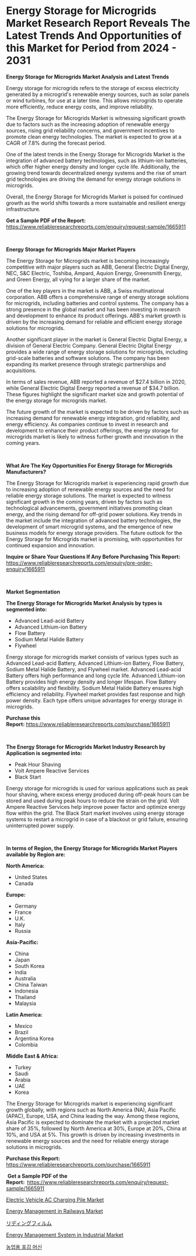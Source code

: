 <p><h1>Energy Storage for Microgrids Market Research Report Reveals The Latest Trends And Opportunities of this Market for Period from 2024 - 2031</h1></p><p><strong>Energy Storage for Microgrids Market Analysis and Latest Trends</strong></p>
<p><p>Energy storage for microgrids refers to the storage of excess electricity generated by a microgrid's renewable energy sources, such as solar panels or wind turbines, for use at a later time. This allows microgrids to operate more efficiently, reduce energy costs, and improve reliability.</p><p>The Energy Storage for Microgrids Market is witnessing significant growth due to factors such as the increasing adoption of renewable energy sources, rising grid reliability concerns, and government incentives to promote clean energy technologies. The market is expected to grow at a CAGR of 7.8% during the forecast period.</p><p>One of the latest trends in the Energy Storage for Microgrids Market is the integration of advanced battery technologies, such as lithium-ion batteries, which offer higher energy density and longer cycle life. Additionally, the growing trend towards decentralized energy systems and the rise of smart grid technologies are driving the demand for energy storage solutions in microgrids.</p><p>Overall, the Energy Storage for Microgrids Market is poised for continued growth as the world shifts towards a more sustainable and resilient energy infrastructure.</p></p>
<p><strong>Get a Sample PDF of the Report:&nbsp;</strong> <a href="https://www.reliableresearchreports.com/enquiry/request-sample/1665911">https://www.reliableresearchreports.com/enquiry/request-sample/1665911</a></p>
<p>&nbsp;</p>
<p><strong>Energy Storage for Microgrids Major Market Players</strong></p>
<p><p>The Energy Storage for Microgrids market is becoming increasingly competitive with major players such as ABB, General Electric Digital Energy, NEC, S&C Electric, Toshiba, Ampard, Aquion Energy, Greensmith Energy, and Green Energy, all vying for a larger share of the market. </p><p>One of the key players in the market is ABB, a Swiss multinational corporation. ABB offers a comprehensive range of energy storage solutions for microgrids, including batteries and control systems. The company has a strong presence in the global market and has been investing in research and development to enhance its product offerings. ABB's market growth is driven by the increasing demand for reliable and efficient energy storage solutions for microgrids.</p><p>Another significant player in the market is General Electric Digital Energy, a division of General Electric Company. General Electric Digital Energy provides a wide range of energy storage solutions for microgrids, including grid-scale batteries and software solutions. The company has been expanding its market presence through strategic partnerships and acquisitions.</p><p>In terms of sales revenue, ABB reported a revenue of $27.4 billion in 2020, while General Electric Digital Energy reported a revenue of $34.7 billion. These figures highlight the significant market size and growth potential of the energy storage for microgrids market. </p><p>The future growth of the market is expected to be driven by factors such as increasing demand for renewable energy integration, grid reliability, and energy efficiency. As companies continue to invest in research and development to enhance their product offerings, the energy storage for microgrids market is likely to witness further growth and innovation in the coming years.</p></p>
<p>&nbsp;</p>
<p><strong>What Are The Key Opportunities For Energy Storage for Microgrids Manufacturers?</strong></p>
<p><p>The Energy Storage for Microgrids market is experiencing rapid growth due to increasing adoption of renewable energy sources and the need for reliable energy storage solutions. The market is expected to witness significant growth in the coming years, driven by factors such as technological advancements, government initiatives promoting clean energy, and the rising demand for off-grid power solutions. Key trends in the market include the integration of advanced battery technologies, the development of smart microgrid systems, and the emergence of new business models for energy storage providers. The future outlook for the Energy Storage for Microgrids market is promising, with opportunities for continued expansion and innovation.</p></p>
<p><strong>Inquire or Share Your Questions If Any Before Purchasing This Report:</strong> <a href="https://www.reliableresearchreports.com/enquiry/pre-order-enquiry/1665911">https://www.reliableresearchreports.com/enquiry/pre-order-enquiry/1665911</a></p>
<p>&nbsp;</p>
<p><strong>Market Segmentation</strong></p>
<p><strong>The Energy Storage for Microgrids Market Analysis by types is segmented into:</strong></p>
<p><ul><li>Advanced Lead-acid Battery</li><li>Advanced Lithium-ion Battery</li><li>Flow Battery</li><li>Sodium Metal Halide Battery</li><li>Flywheel</li></ul></p>
<p><p>Energy storage for microgrids market consists of various types such as Advanced Lead-acid Battery, Advanced Lithium-ion Battery, Flow Battery, Sodium Metal Halide Battery, and Flywheel market. Advanced Lead-acid Battery offers high performance and long cycle life. Advanced Lithium-ion Battery provides high energy density and longer lifespan. Flow Battery offers scalability and flexibility. Sodium Metal Halide Battery ensures high efficiency and reliability. Flywheel market provides fast response and high power density. Each type offers unique advantages for energy storage in microgrids.</p></p>
<p><strong>Purchase this Report:&nbsp;</strong><a href="https://www.reliableresearchreports.com/purchase/1665911">https://www.reliableresearchreports.com/purchase/1665911</a></p>
<p>&nbsp;</p>
<p><strong>The Energy Storage for Microgrids Market Industry Research by Application is segmented into:</strong></p>
<p><ul><li>Peak Hour Shaving</li><li>Volt Ampere Reactive Services</li><li>Black Start</li></ul></p>
<p><p>Energy storage for microgrids is used for various applications such as peak hour shaving, where excess energy produced during off-peak hours can be stored and used during peak hours to reduce the strain on the grid. Volt Ampere Reactive Services help improve power factor and optimize energy flow within the grid. The Black Start market involves using energy storage systems to restart a microgrid in case of a blackout or grid failure, ensuring uninterrupted power supply.</p></p>
<p>&nbsp;</p>
<p><strong>In terms of Region, the Energy Storage for Microgrids Market Players available by Region are:</strong></p>
<p>
    <p> <strong> North America: </strong>
        <ul>
            <li>United States</li>
            <li>Canada</li>
        </ul>
        </p> 
    <p> <strong> Europe: </strong>
        <ul>
            <li>Germany</li>
            <li>France</li>
            <li>U.K.</li>
            <li>Italy</li>
            <li>Russia</li>
        </ul>
        </p> 
    <p> <strong> Asia-Pacific: </strong>
        <ul>
            <li>China</li>
            <li>Japan</li>
            <li>South Korea</li>
            <li>India</li>
            <li>Australia</li>
            <li>China Taiwan</li>
            <li>Indonesia</li>
            <li>Thailand</li>
            <li>Malaysia</li>
        </ul>
        </p> 
    <p> <strong> Latin America: </strong>
        <ul>
            <li>Mexico</li>
            <li>Brazil</li>
            <li>Argentina Korea</li>
            <li>Colombia</li>
        </ul>
        </p> 
    <p> <strong> Middle East & Africa: </strong>
        <ul>
            <li>Turkey</li>
            <li>Saudi</li>
            <li>Arabia</li>
            <li>UAE</li>
            <li>Korea</li>
        </ul>
    </p>
    </p>
<p><p>The Energy Storage for Microgrids market is experiencing significant growth globally, with regions such as North America (NA), Asia Pacific (APAC), Europe, USA, and China leading the way. Among these regions, Asia Pacific is expected to dominate the market with a projected market share of 35%, followed by North America at 30%, Europe at 20%, China at 10%, and USA at 5%. This growth is driven by increasing investments in renewable energy sources and the need for reliable energy storage solutions in microgrids.</p></p>
<p><strong>Purchase this Report: </strong><a href="https://www.reliableresearchreports.com/purchase/1665911">https://www.reliableresearchreports.com/purchase/1665911</a></p>
<p>&nbsp;<strong>Get a Sample PDF of the Report:&nbsp;&nbsp;</strong><a href="https://www.reliableresearchreports.com/enquiry/request-sample/1665911">https://www.reliableresearchreports.com/enquiry/request-sample/1665911</a></p>
<p><strong></strong></p>
<p><p><a href="https://issuu.com/reportprime-2/docs/electric-vehicle-ac-charging-pile-market-size-2030">Electric Vehicle AC Charging Pile Market</a></p><p><a href="https://github.com/Chiragrp22/Market-Research-Report-List-4/blob/main/energy-management-in-railways-market.md">Energy Management in Railways Market</a></p><p><a href="https://medium.com/@twiladurgan2023/%E6%AC%A1%E3%81%AE%E6%96%87%E3%82%92%E6%97%A5%E6%9C%AC%E8%AA%9E%E3%81%AB%E7%BF%BB%E8%A8%B3%E3%81%97%E3%81%A6%E3%81%8F%E3%81%A0%E3%81%95%E3%81%84-%E3%83%87%E3%82%B3%E3%83%BC%E3%83%87%E3%82%A3%E3%83%B3%E3%82%B0%E3%83%AA%E3%83%87%E3%82%A3%E3%83%B3%E3%82%B0%E3%83%95%E3%82%A3%E3%83%AB%E3%83%A0%E5%B8%82%E5%A0%B4%E3%81%AE%E3%83%A1%E3%83%88%E3%83%AA%E3%82%AF%E3%82%B9-%E5%B8%82%E5%A0%B4%E3%82%B7%E3%82%A7%E3%82%A2-%E3%83%88%E3%83%AC%E3%83%B3%E3%83%89-%E6%88%90%E9%95%B7%E3%83%91%E3%82%BF%E3%83%BC%E3%83%B3-feffbce3123a">リディングフィルム</a></p><p><a href="https://github.com/derrinmiltonellis35gcl/Market-Research-Report-List-2/blob/main/energy-management-system-in-industrial-market.md">Energy Management System in Industrial Market</a></p><p><a href="https://medium.com/@twix678568/%EB%86%8D%EC%97%85%EC%9A%A9-%EC%95%88%EA%B0%9C-%EC%A0%9C%EA%B1%B0%EA%B8%B0-%EC%8B%9C%EC%9E%A5-%EC%A0%95%EB%B3%B4-%EC%8B%9C%EC%9E%A5-%EB%8F%99%ED%96%A5-%EC%84%B1%EC%9E%A5-2024%EB%85%84%EB%B6%80%ED%84%B0-2031%EB%85%84%EA%B9%8C%EC%A7%80-%EC%98%88%EC%B8%A1%EB%90%9C-%EA%B2%83-16c2f6cfb677">농업용 포깅 머신</a></p></p>